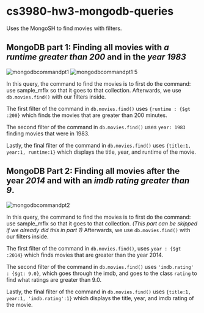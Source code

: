 # cs3980-hw3-mongodb-queries
Uses the MongoSH to find movies with filters.

## MongoDB part 1: Finding all movies with *a runtime greater than 200* and in the *year 1983*
![mongodbcommandpt1](https://github.com/plovanpete/cs3980-hw3-mongodb-queries/assets/145849883/fe595a60-66ca-4646-a0a8-720a92880a66)
![mongodbcommandpt1 5](https://github.com/plovanpete/cs3980-hw3-mongodb-queries/assets/145849883/7e8b807f-04f4-4262-a7d5-6baf7171714b)

In this query, the command to find the movies is to first do the command: use sample_mflx so that it goes to that collection.
Afterwards, we use ```db.movies.find()``` with our filters inside.

The first filter of the command in ```db.movies.find()``` uses ```{runtime : {$gt :200}``` which finds the movies that are greater than 200 minutes.

The second filter of the command in ```db.movies.find()``` uses ```year: 1983``` finding movies that were in 1983.

Lastly, the final filter of the command in ```db.movies.find()``` uses ```{title:1, year:1, runtime:1}``` which displays the title, year, and runtime of the movie.



## MongoDB Part 2: Finding all movies after the year *2014* and with an *imdb rating greater than 9*.
![mongodbcommandpt2](https://github.com/plovanpete/cs3980-hw3-mongodb-queries/assets/145849883/5b3079bd-4d01-447d-8862-7b7486b5688a)

In this query, the command to find the movies is to first do the command: use sample_mflx so that it goes to that collection. *(This part can be skipped if we already did this in part 1)*
Afterwards, we use ```db.movies.find()``` with our filters inside. 

The first filter of the command in ```db.movies.find()```, uses ```year : {$gt :2014}``` which finds movies that are greater than the year 2014.

The second filter of the command in ```db.movies.find()``` uses ```'imdb.rating' : {$gt: 9.0}```, which goes through the imdb, and goes to the class ```rating``` to find what ratings are greater than 9.0.

Lastly, the final filter of the command in ```db.movies.find()``` uses ```{title:1, year:1, 'imdb.rating':1}``` which displays the title, year, and imdb rating of the movie.
